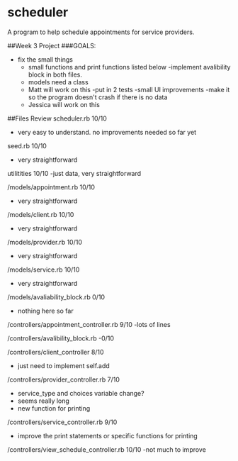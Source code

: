# scheduler

A program to help schedule appointments for service providers.


##Week 3 Project
###GOALS:
- fix the small things
   - small functions and print functions listed below
-implement avalibility block in both files. 
   - models need a class
   - Matt will work on this
-put in 2 tests
-small UI improvements
-make it so the program doesn't crash if there is no data
    - Jessica will work on this
 
##Files Review
scheduler.rb
10/10 
- very easy to understand. no improvements needed so far yet
 
seed.rb
10/10
- very straightforward
 
utilitities 
10/10
-just data, very straightforward
 
/models/appointment.rb 
10/10
- very straightforward
 
/models/client.rb
10/10
- very straightforward
 
/models/provider.rb
10/10
- very straightforward
 
/models/service.rb
10/10
- very straightforward
 
/models/avaliability_block.rb
0/10
- nothing here so far
 
 
/controllers/appointment_controller.rb
9/10
-lots of lines
 
/controllers/avalibility_block.rb
-0/10
 
/controllers/client_controller
8/10 
- just need to implement self.add
 
/controllers/provider_controller.rb
7/10 
- service_type and choices variable  change?
- seems really long 
- new function for printing 
 
/controllers/service_controller.rb
9/10
- improve the print statements or specific functions for printing
 
/controllers/view_schedule_controller.rb
10/10
-not much to improve
 
